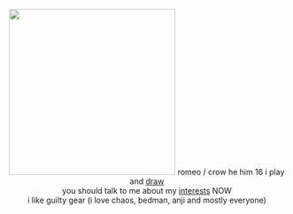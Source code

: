 <center>
  <img src="https://media1.tenor.com/m/XylBRn7GrOQAAAAC/guilty-gear-happy-chaos.gif" width=300>
romeo / crow he him 16 i play and <a href="https://toyhou.se/happy-chaos">draw</a> <br> you should talk to me about my <a href="https://txto.eu.org/yeonsim">interests</a> NOW
<br>
i like guilty gear (i love chaos, bedman, anji and mostly everyone)

</center>
